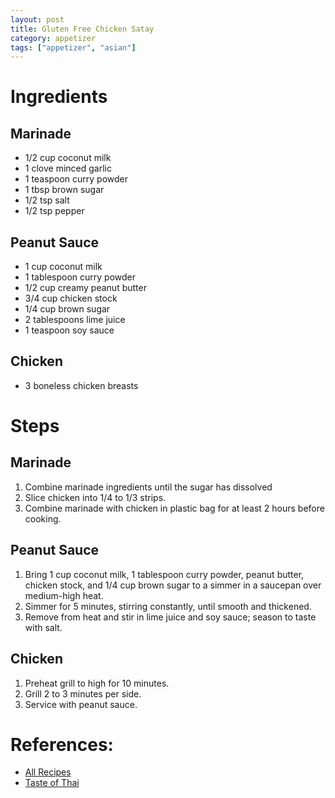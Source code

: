 ```yaml
---
layout: post
title: Gluten Free Chicken Satay
category: appetizer
tags: ["appetizer", "asian"]
---
```


# Ingredients

## Marinade

* 1/2 cup coconut milk
* 1 clove minced garlic 
* 1 teaspoon curry powder
* 1 tbsp brown sugar
* 1/2 tsp salt
* 1/2 tsp pepper

## Peanut Sauce

* 1 cup coconut milk
* 1 tablespoon curry powder 
* 1/2 cup creamy peanut butter 
* 3/4 cup chicken stock 
* 1/4 cup brown sugar 
* 2 tablespoons lime juice
* 1 teaspoon soy sauce

## Chicken

* 3 boneless chicken breasts

# Steps

## Marinade

1.  Combine marinade ingredients until the sugar has dissolved
2.  Slice chicken into 1/4 to 1/3 strips.
3.  Combine marinade with chicken in plastic bag for at least 2 hours before cooking.

## Peanut Sauce

1.  Bring 1 cup coconut milk, 1 tablespoon curry powder, peanut butter, chicken stock, and 1/4 cup brown sugar to a simmer in a saucepan over medium-high heat. 
2.  Simmer for 5 minutes, stirring constantly, until smooth and thickened. 
3.  Remove from heat and stir in lime juice and soy sauce; season to taste with salt.

## Chicken

1.  Preheat grill to high for 10 minutes.
2.  Grill 2 to 3 minutes per side.
3.  Service with peanut sauce.

# References:

* [All Recipes](http://allrecipes.com/recipe/132929/easy-chicken-satay/)
* [Taste of Thai](http://www.atasteofthai.com/thai-recipes/chicken-satays-with-peanut-sauce-recipe/)
